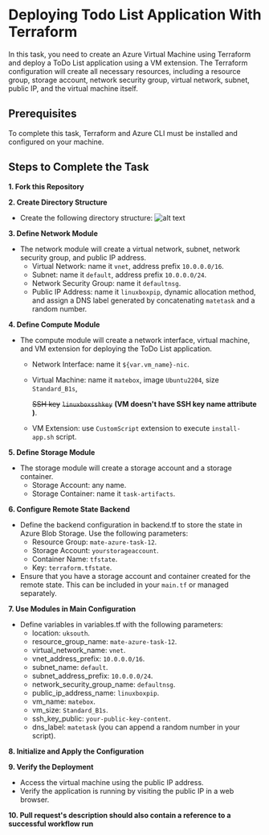 # Deploying Todo List Application With Terraform

In this task, you need to create an Azure Virtual Machine using Terraform and deploy a ToDo List application using a VM extension. The Terraform configuration will create all necessary resources, including a resource group, storage account, network security group, virtual network, subnet, public IP, and the virtual machine itself.

## Prerequisites

To complete this task, Terraform and Azure CLI must be installed and configured on your machine.

## Steps to Complete the Task

**1. Fork this Repository**

**2. Create Directory Structure**

- Create the following directory structure:
![alt text](image.png)

**3. Define Network Module**

- The network module will create a virtual network, subnet, network security group, and public IP address.
    * Virtual Network: name it `vnet`, address prefix `10.0.0.0/16`.
    * Subnet: name it `default`, address prefix `10.0.0.0/24`.
    * Network Security Group: name it `defaultnsg`.
    * Public IP Address: name it `linuxboxpip`, dynamic allocation method, and assign a DNS label generated by concatenating `matetask` and a random number.

**4. Define Compute Module**

- The compute module will create a network interface, virtual machine, and VM extension for deploying the ToDo List application.
    * Network Interface: name it `${var.vm_name}-nic`.
    * Virtual Machine: name it `matebox`, image `Ubuntu2204`, size `Standard_B1s`,

        ~~SSH key~~ ~~​`linuxboxsshkey`​~~ **(VM doesn't have SSH key name attribute )**.
    * VM Extension: use `CustomScript` extension to execute `install-app.sh` script.


**5. Define Storage Module**

- The storage module will create a storage account and a storage container.
    * Storage Account: any name.
    * Storage Container: name it `task-artifacts`.

**6. Configure Remote State Backend**

- Define the backend configuration in backend.tf to store the state in Azure Blob Storage. Use the following parameters:
    * Resource Group: `mate-azure-task-12`.
    * Storage Account: `yourstorageaccount`.
    * Container Name: `tfstate`.
    * Key: `terraform.tfstate`.
- Ensure that you have a storage account and container created for the remote state. This can be included in your `main.tf` or managed separately.

**7. Use Modules in Main Configuration**
- Define variables in variables.tf with the following parameters:
    * location: `uksouth`.
    * resource_group_name: `mate-azure-task-12`.
    * virtual_network_name: `vnet`.
    * vnet_address_prefix: `10.0.0.0/16`.
    * subnet_name: `default`.
    * subnet_address_prefix: `10.0.0.0/24`.
    * network_security_group_name: `defaultnsg`.
    * public_ip_address_name: `linuxboxpip`.
    * vm_name: `matebox`.
    * vm_size: `Standard_B1s`.
    * ssh_key_public: `your-public-key-content`.
    * dns_label: `matetask` (you can append a random number in your script).

**8. Initialize and Apply the Configuration**

**9. Verify the Deployment**

- Access the virtual machine using the public IP address.
- Verify the application is running by visiting the public IP in a web browser.

**10. Pull request's description should also contain a reference to a successful workflow run**
